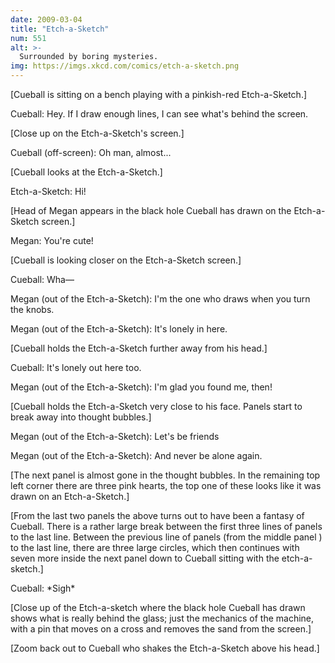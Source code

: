 ```yaml
---
date: 2009-03-04
title: "Etch-a-Sketch"
num: 551
alt: >-
  Surrounded by boring mysteries.
img: https://imgs.xkcd.com/comics/etch-a-sketch.png
---
```

[Cueball is sitting on a bench playing with a pinkish-red Etch-a-Sketch.]

Cueball: Hey. If I draw enough lines, I can see what's behind the screen.

[Close up on the Etch-a-Sketch's screen.]

Cueball (off-screen): Oh man, almost...

[Cueball looks at the Etch-a-Sketch.]

Etch-a-Sketch: Hi!

[Head of Megan appears in the black hole Cueball has drawn on the Etch-a-Sketch screen.]

Megan: You're cute!

[Cueball is looking closer on the Etch-a-Sketch screen.]

Cueball: Wha—

Megan (out of the Etch-a-Sketch): I'm the one who draws when you turn the knobs.

Megan (out of the Etch-a-Sketch): It's lonely in here.

[Cueball holds the Etch-a-Sketch further away from his head.]

Cueball: It's lonely out here too.

Megan (out of the Etch-a-Sketch): I'm glad you found me, then!

[Cueball holds the Etch-a-Sketch very close to his face. Panels start to break away into thought bubbles.]

Megan (out of the Etch-a-Sketch): Let's be friends

Megan (out of the Etch-a-Sketch): And never be alone again.

[The next panel is almost gone in the thought bubbles. In the remaining top left corner there are three pink hearts, the top one of these looks like it was drawn on an Etch-a-Sketch.]

[From the last two panels the above turns out to have been a fantasy of Cueball. There is a rather large break between the first three lines of panels to the last line. Between the previous line of panels (from the middle panel ) to the last line, there are three large circles, which then continues with seven more inside the next panel down to Cueball sitting with the etch-a-sketch.]

Cueball: \*Sigh\*

[Close up of the Etch-a-sketch where the black hole Cueball has drawn shows what is really behind the glass; just the mechanics of the machine, with a pin that moves on a cross and removes the sand from the screen.]

[Zoom back out to Cueball who shakes the Etch-a-Sketch above his head.]